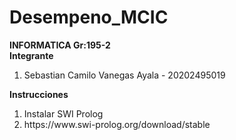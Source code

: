 # Desempeno_MCIC
<b>INFORMATICA Gr:195-2</b>
<br>
<b>Integrante</b>
<ol>
  <li>Sebastian Camilo Vanegas Ayala - 20202495019</li>
</ol>
<b>Instrucciones</b>
<ol>
  <li>Instalar SWI Prolog</li>
  <li>https://www.swi-prolog.org/download/stable</li>
</ol>
